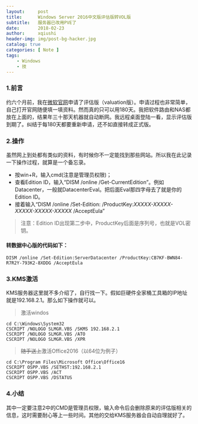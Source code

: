 ```yaml
---
layout:     post
title:      Windows Server 2016中文版评估版转VOL版
subtitle:   服务器已改用PVE了
date:       2018-02-23
author:     xqiushi
header-img: img/post-bg-hacker.jpg
catalog: true
categories: [ Note ]
tags:
    - Windows
    - 技
---
```


### 1.前言
约六个月前，我在[微软官网](https://www.microsoft.com/zh-cn/evalcenter/evaluate-windows-server-2016)申请了评估版（valuation版）。申请过程也非常简单，自己打开官网随便填一填资料。然而真的只可以用180天。我把软件路由和NAS都放在上面的，结果年三十那天机器就自动断网。我远程桌面登陆一看，显示评估版到期了。纠结于每180天都要重新申请，还不如直接转成正式版。
### 2.操作
虽然网上到处都有类似的资料，有时候你不一定能找到那些网站。所以我在此记录一下操作过程，就算是一个备忘录。

+ 按win+R，输入cmd(注意是管理员权限)；
+ 查看Edition ID，输入“DISM /online /Get-CurrentEdition”。例如Datacenter，一般就DatacenterEval。把后面Eval那四字母去了就是你的Edition ID。
+ 接着输入“DISM /online /Set-Edition:*<Edition ID>* /ProductKey:*XXXXX-XXXXX-XXXXX-XXXXX-XXXXX* /AcceptEula”

>  注意：Edition ID出现第二步中，ProductKey后面是序列号，也就是VOL密钥。

#### 转数据中心版的代码如下：
`
DISM /online /Set-Edition:ServerDatacenter /ProductKey:CB7KF-BWN84-R7R2Y-793K2-8XDDG /AcceptEula
`
### 3.KMS激活
KMS服务器这里就不多介绍了，自行找一下。假如巨硬件全家桶工具箱的IP地址就是192.168.2.1。那么如下操作就可以。
> 激活windos

```
cd C:\Windows\System32
CSCRIPT /NOLOGO SLMGR.VBS /SKMS 192.168.2.1
CSCRIPT /NOLOGO SLMGR.VBS /ATO
CSCRIPT /NOLOGO SLMGR.VBS /XPR

```
> ~~随手送上~~激活Office2016（以64位为例子）

```
cd C:\Program Files\Microsoft Office\Office16
CSCRIPT OSPP.VBS /SETHST:192.168.2.1
CSCRIPT OSPP.VBS /ACT
CSCRIPT OSPP.VBS /DSTATUS

```
### 4.小结
其中一定要注意2中的CMD是管理员权限，输入命令后会删除原来的评估版相关的信息，这时需要耐心等上一些时间。其他的交给KMS服务器会自动自理就好了。

